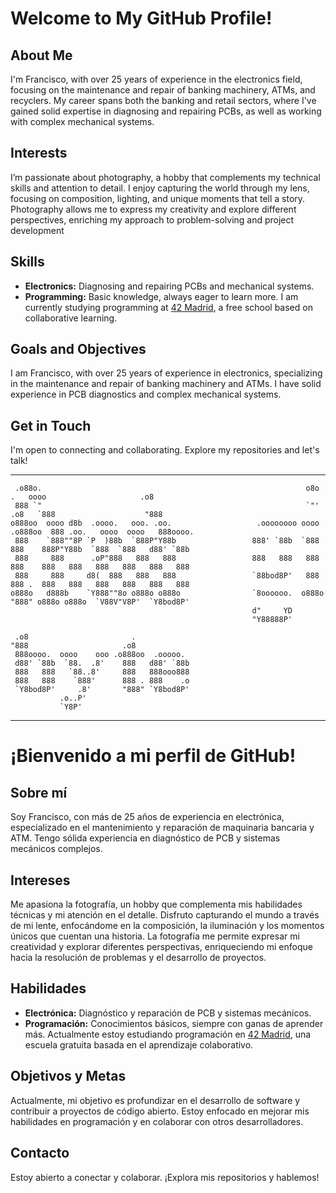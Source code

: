  # Welcome to My GitHub Profile!

## About Me
I'm Francisco, with over 25 years of experience in the electronics field, focusing on the maintenance and repair of banking machinery, ATMs, and recyclers. My career spans both the banking and retail sectors, where I've gained solid expertise in diagnosing and repairing PCBs, as well as working with complex mechanical systems.

## Interests
I’m passionate about photography, a hobby that complements my technical skills and attention to detail. I enjoy capturing the world through my lens, focusing on composition, lighting, and unique moments that tell a story. Photography allows me to express my creativity and explore different perspectives, enriching my approach to problem-solving and project development

## Skills
- **Electronics:** Diagnosing and repairing PCBs and mechanical systems.
- **Programming:** Basic knowledge, always eager to learn more.
  I am currently studying programming at  [42 Madrid](https://www.42madrid.com), a free school based on collaborative learning.


## Goals and Objectives
I am Francisco, with over 25 years of experience in electronics, specializing in the maintenance and repair of banking machinery and ATMs.
I have solid experience in PCB diagnostics and complex mechanical systems.


## Get in Touch
I'm open to connecting and collaborating. Explore my repositories and let's talk!

--------
```
 .o88o.                                                           o8o      .   oooo                     .o8 
 888 `"                                                           `"'    .o8   `888                    "888
o888oo  oooo d8b  .oooo.   ooo. .oo.                   .oooooooo oooo  .o888oo  888 .oo.   oooo  oooo   888oooo. 
 888    `888""8P `P  )88b  `888P"Y88b                 888' `88b  `888    888    888P"Y88b  `888  `888   d88' `88b 
 888     888      .oP"888   888   888                 888   888   888    888    888   888   888   888   888   888 
 888     888     d8(  888   888   888                 `88bod8P'   888    888 .  888   888   888   888   888   888 
o888o   d888b    `Y888""8o o888o o888o                `8oooooo.  o888o   "888" o888o o888o  `V88V"V8P'  `Y8bod8P' 
                                                      d"     YD  
                                                      "Y88888P'  
                                                                                                                      
 .o8                       .                                                                                          
"888                     .o8                                                                                          
 888oooo.  oooo    ooo .o888oo  .ooooo.                                                                               
 d88' `88b  `88.  .8'    888   d88' `88b                                                                              
 888   888   `88..8'     888   888ooo888                                                                              
 888   888    `888'      888 . 888    .o                                                                              
 `Y8bod8P'     .8'       "888" `Y8bod8P'                                                                              
           .o..P'                                                                                                     
           `Y8P'                                                                                                                                                                                                                                                                                                           
```                                                    
--------


# ¡Bienvenido a mi perfil de GitHub!

## Sobre mí
Soy Francisco, con más de 25 años de experiencia en electrónica, especializado en el mantenimiento y reparación de maquinaria bancaria y ATM.
Tengo sólida experiencia en diagnóstico de PCB y sistemas mecánicos complejos.

## Intereses
Me apasiona la fotografía, un hobby que complementa mis habilidades técnicas y mi atención en el detalle. Disfruto capturando el mundo a través de mi lente, enfocándome en la composición, la iluminación y los momentos únicos que cuentan una historia. La fotografía me permite expresar mi creatividad y explorar diferentes perspectivas, enriqueciendo mi enfoque hacia la resolución de problemas y el desarrollo de proyectos.

## Habilidades
- **Electrónica:** Diagnóstico y reparación de PCB y sistemas mecánicos.
- **Programación:** Conocimientos básicos, siempre con ganas de aprender más.
  Actualmente estoy estudiando programación en [42 Madrid](https://www.42madrid.com), una escuela gratuita basada en el aprendizaje colaborativo.

## Objetivos y Metas
Actualmente, mi objetivo es profundizar en el desarrollo de software y contribuir a proyectos de código abierto. Estoy enfocado en mejorar mis habilidades en programación y en colaborar con otros desarrolladores. 


## Contacto
Estoy abierto a conectar y colaborar. ¡Explora mis repositorios y hablemos!
